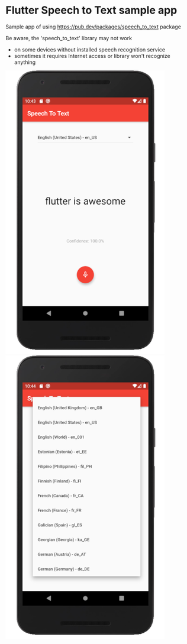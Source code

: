 # Flutter Speech to Text sample app

Sample app of using https://pub.dev/packages/speech_to_text package

Be aware, the 'speech_to_text' library may not work
- on some devices without installed speech recognition service
- sometimes it requires Internet access or library won't recognize anything

![Screenshot](screen1.png) ![Screenshot](screen2.png)
